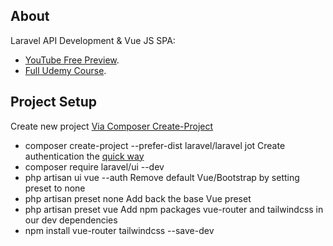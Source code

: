## About

Laravel API Development & Vue JS SPA:

- [YouTube Free Preview](https://www.youtube.com/watch?v=AFyzK8qohdE&list=PLpzy7FIRqpGBBKr4FVpEs1fA7uCibdCZ9&index=2&t=0s).
- [Full Udemy Course](https://www.udemy.com/course/laravel-api-development-vue-js-spa-from-scratch/).

## Project Setup

Create new project [Via Composer Create-Project](https://laravel.com/docs/6.0/installation#installing-laravel)
-  composer create-project --prefer-dist laravel/laravel jot
Create authentication the [quick way](https://laravel.com/docs/6.0/authentication#authentication-quickstart)
- composer require laravel/ui --dev
- php artisan ui vue --auth
Remove default Vue/Bootstrap by setting preset to none
- php artisan preset none
Add back the base Vue preset
- php artisan preset vue
Add npm packages vue-router and tailwindcss in our dev dependencies
- npm install vue-router tailwindcss --save-dev